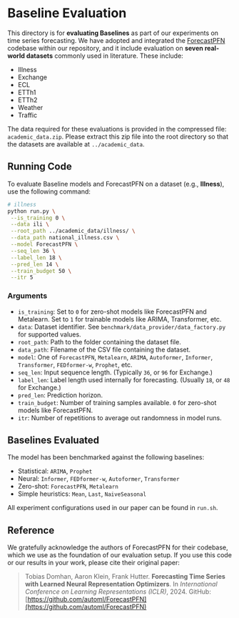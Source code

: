 

# Baseline Evaluation

This directory is for **evaluating Baselines** as part of our experiments on time series forecasting. We have adopted and integrated the [ForecastPFN](https://github.com/automl/ForecastPFN) codebase within our repository, and it include evaluation on **seven real-world datasets** commonly used in literature. These include:

* Illness
* Exchange
* ECL
* ETTh1
* ETTh2
* Weather
* Traffic

The data required for these evaluations is provided in the compressed file: `academic_data.zip`. Please extract this zip file into the root directory so that the datasets are available at `../academic_data`.

## Running Code

To evaluate Baseline models and ForecastPFN on a dataset (e.g., **Illness**), use the following command:

```bash
# illness
python run.py \
 --is_training 0 \
 --data ili \
 --root_path ../academic_data/illness/ \
 --data_path national_illness.csv \
 --model ForecastPFN \
 --seq_len 36 \
 --label_len 18 \
 --pred_len 14 \
 --train_budget 50 \
 --itr 5
```

### Arguments

* `is_training`: Set to `0` for zero-shot models like ForecastPFN and Metalearn. Set to `1` for trainable models like ARIMA, Transformer, etc.
* `data`: Dataset identifier. See `benchmark/data_provider/data_factory.py` for supported values.
* `root_path`: Path to the folder containing the dataset file.
* `data_path`: Filename of the CSV file containing the dataset.
* `model`: One of `ForecastPFN`, `Metalearn`, `ARIMA`, `Autoformer`, `Informer`, `Transformer`, `FEDformer-w`, `Prophet`, etc.
* `seq_len`: Input sequence length. (Typically `36`, or `96` for Exchange.)
* `label_len`: Label length used internally for forecasting. (Usually `18`, or `48` for Exchange.)
* `pred_len`: Prediction horizon.
* `train_budget`: Number of training samples available. `0` for zero-shot models like ForecastPFN.
* `itr`: Number of repetitions to average out randomness in model runs.

## Baselines Evaluated

The model has been benchmarked against the following baselines:

* Statistical: `ARIMA`, `Prophet`
* Neural: `Informer`, `FEDformer-w`, `Autoformer`, `Transformer`
* Zero-shot: `ForecastPFN`, `Metalearn`
* Simple heuristics: `Mean`, `Last`, `NaiveSeasonal`

All experiment configurations used in our paper can be found in `run.sh`. 

## Reference

We gratefully acknowledge the authors of ForecastPFN for their codebase, which we use as the foundation of our evaluation setup. If you use this code or our results in your work, please cite their original paper:

> Tobias Domhan, Aaron Klein, Frank Hutter. **Forecasting Time Series with Learned Neural Representation Optimizers**. In *International Conference on Learning Representations (ICLR)*, 2024.
> GitHub: [https://github.com/automl/ForecastPFN](https://github.com/automl/ForecastPFN)


